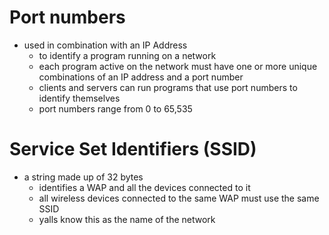 # Port numbers

- used in combination with an IP Address
	- to identify a program running on a network
	- each program active on the network must have one or more unique combinations of an IP address and a port number
	- clients and servers can run programs that use port numbers to identify themselves
	- port numbers range from 0 to 65,535

# Service Set Identifiers (SSID)

- a string made up of 32 bytes
	- identifies a WAP and all the devices connected to it
	- all wireless devices connected to the same WAP must use the same SSID
	- yalls know this as the name of the network